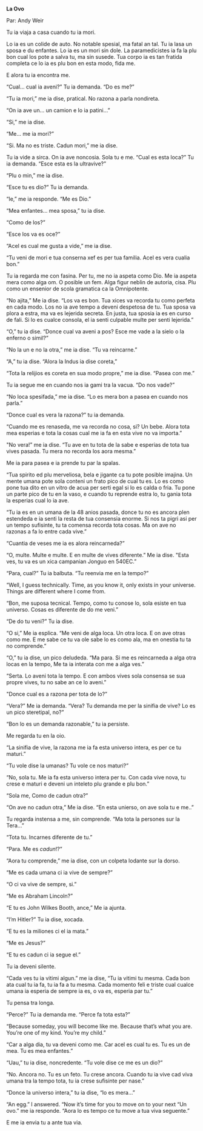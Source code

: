 **La Ovo**

Par: Andy Weir


Tu ia viaja a casa cuando tu ia mori.

Lo ia es un colide de auto. No notable spesial, ma fatal an tal. 
Tu ia lasa un sposa e du enfantes. Lo ia es un mori sin dole.
La paramedicistes ia fa la plu bon cual los pote a salva
tu, ma sin susede. Tua corpo ia es tan fratida completa ce 
lo ia es plu bon en esta modo, fida me.

E alora tu ia encontra me.

“Cual… cual ia aveni?” Tu ia demanda. “Do es me?”

“Tu ia mori,” me ia dise, pratical. No razona a parla nondireta.

“On ia ave un… un camion e lo ia patini…”

“Si,” me ia dise.

“Me… me ia mori?”

“Si. Ma no es triste. Cadun mori,” me ia dise.

Tu ia vide a sirca. On ia ave noncosia. Sola tu e me. 
“Cual es esta loca?” Tu ia demanda. 
“Esce esta es la ultravive?”

“Plu o min,” me ia dise.

“Esce tu es dio?” Tu ia demanda.

“Ie,” me ia responde. “Me es Dio.”

“Mea enfantes… mea sposa,” tu ia dise.

“Como de los?”

“Esce los va es oce?”

“Acel es cual me gusta a vide,” me ia dise. 

“Tu veni de mori e tua conserna xef es per tua familia. Acel es vera cualia bon.”

Tu ia regarda me con fasina. Per tu, me no ia aspeta como Dio. 
Me ia aspeta mera como alga om. O posible un fem. 
Alga figur neblin de autoria, cisa. 
Plu como un ensenior de scola gramatica ca la Omnipotente.

“No ajita,” Me ia dise. “Los va es bon. Tua xices va recorda tu como 
perfeta en cada modo. Los no ia ave tempo a deveni despetosa de tu.
Tua sposa va plora a estra, ma va es lejerida secreta. 
En justa, tua sposia ia es en curso de fali. Si lo es cualce consola, 
el ia senti culpable multe per senti lejerida.”

“O,” tu ia dise. “Donce cual va aveni a pos? Esce me vade a la sielo o la enferno o simil?”

“No la un e no la otra,” me ia dise. “Tu va reincarne.”

“A,” tu ia dise. “Alora la Indus ia dise coreta,”

“Tota la relijios es coreta en sua modo propre,” me ia dise. “Pasea con me.”

Tu ia segue me en cuando nos ia gami tra la vacua. “Do nos vade?”

“No loca spesifada,” me ia dise. “Lo es mera bon a pasea en cuando nos parla.”

“Donce cual es vera la razona?” tu ia demanda. 

“Cuando me es renaseda, me va recorda no cosa, si? Un bebe. Alora tota mea esperias e tota la cosas cual me ia fa en esta vive no va importa.”

"No vera!” me ia dise. “Tu ave en tu tota de la sabe e esperias de tota tua vives pasada. Tu mera no recorda los aora mesma.”

Me ia para pasea e ia prende tu par la spalas. 

“Tua spirito ed plu merveliosa, bela e jigante ca tu pote posible imajina.
Un mente umana pote sola conteni un frato pico de cual tu es.
Lo es como pone tua dito en un vitro de acua per serti egal si lo es calda o fria. Tu pone un parte pico de tu en la vaso, e cuando tu reprende estra lo, tu gania tota la esperias cual lo ia ave.

“Tu ia es en un umana de la 48 anios pasada, 
donce tu no es ancora plen estendeda e 
ia senti la resta de tua consensia enorme.
Si nos ta pigri asi per un tempo sufisinte,
tu ta comensa recorda tota cosas.
Ma on ave no razonas a fa lo entre cada vive.”

“Cuantia de veses me ia es alora reincarneda?”

“O, multe. Multe e multe. E en multe de vives diferente.” Me ia dise.
"Esta ves, tu va es un xica campanian Jonguo en 540EC.”

“Para, cual?” Tu ia balbuta. “Tu reenvia me en la tempo?”

“Well, I guess technically. Time, as you know it, only exists in your
universe. Things are different where I come from.

“Bon, me suposa tecnical. Tempo, como tu conose lo, sola esiste en tua universo.
 Cosas es diferente de do me veni.”

“De do tu veni?” Tu ia dise.

“O si,” Me ia esplica. “Me veni de alga loca. Un otra loca. E on ave otras como me.
E me sabe ce tu va ole sabe lo es como ala, ma en onestia tu ta no comprende.”

“O,” tu ia dise, un pico deludeda. “Ma para. Si me es reincarneda a alga otra locas en la tempo,
Me ta ia interata con me a alga ves.”

“Serta. Lo aveni tota la tempo. 
E con ambos vives sola consensa se sua propre vives,
tu no sabe an ce lo aveni.”

"Donce cual es a razona per tota de lo?”

“Vera?” Me ia demanda. “Vera? Tu demanda me per la sinifia de vive? Lo es un pico steretipal, no?”

“Bon lo es un demanda razonable,” tu ia persiste.

Me regarda tu en la oio.

“La sinifia de vive, la razona me ia fa esta universo intera, es per ce tu maturi.”

“Tu vole dise la umanas? Tu vole ce nos maturi?”

“No, sola tu. Me ia fa esta universo intera per tu. 
Con cada vive nova, tu crese e maturi e deveni un inteleto plu grande e plu bon.”

“Sola me, Como de cadun otra?”

“On ave no cadun otra,” Me ia dise. “En esta unierso, on ave sola tu e me..”

Tu regarda instensa a me, sin comprende. “Ma tota la persones sur la Tera…”

“Tota tu. Incarnes diferente de tu.”

“Para. Me es *cadun*!?”

“Aora tu comprende,” me ia dise, con un colpeta lodante sur la dorso.

“Me es cada umana ci ia vive de sempre?”

“O ci va vive de sempre, si.”

“Me es Abraham Lincoln?”

“E tu es John Wilkes Booth, ance,” Me ia ajunta.

“I’m Hitler?” Tu ia dise, xocada.

“E tu es la miliones ci el ia mata.”

“Me es Jesus?”

“E tu es cadun ci ia segue el.”

Tu ia deveni silente.

“Cada ves tu ia vitimi algun.” me ia dise, “Tu ia vitimi tu mesma. 
Cada bon ata cual tu ia fa, tu ia fa a tu mesma.
Cada momento feli e triste cual cualce umana ia esperia de sempre ia es, 
o va es, esperia par tu.”

Tu pensa tra longa.

“Perce?” Tu ia demanda me. “Perce fa tota esta?”

“Because someday, you will become like me. Because that’s what you are.
You’re one of my kind. You’re my child.”

“Car a alga dia, tu va deveni como me. Car acel es cual tu es.
Tu es un de mea. Tu es mea enfantes.”

“Uau,” tu ia dise, noncredente. “Tu vole dise ce me es un dio?”

“No. Ancora no. Tu es un feto. Tu crese ancora. 
Cuando tu ia vive cad viva umana tra la tempo tota, 
tu ia crese sufisinte per nase.”

“Donce la universo intera,” tu ia dise, “lo es mera…”

“An egg.” I answered. “Now it’s time for you to move on to your next
“Un ovo.” me ia responde. “Aora lo es tempo ce tu move a tua viva seguente.”

E me ia envia tu a ante tua via.
